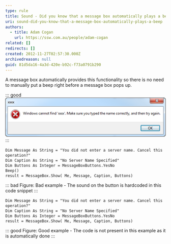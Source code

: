 ```yaml
---
type: rule
title: Sound - Did you know that a message box automatically plays a beep?
uri: sound-did-you-know-that-a-message-box-automatically-plays-a-beep
authors: 
  - title: Adam Cogan
    url: https://ssw.com.au/people/adam-cogan
related: []
redirects: []
created: 2012-11-27T02:57:30.000Z
archivedreason: null
guid: 81d5da16-4a3d-420e-b92c-f73a0791b290
---
```


A message box automatically provides this functionality so there is no need to manually put a beep right before a message box pops up.

<!--endintro-->

::: good  
![Figure: Good example - Windows message boxes plays a sound... which cannot be captured in screenshot form.](../../assets/Win7SoundError.png)  
:::

```vbnet
Dim Message As String = "You did not enter a server name. Cancel this operation?"
Dim Caption As String = "No Server Name Specified"
Dim Buttons As Integer = MessageBoxButtons.YesNo
Beep()
result = MessageBox.Show( Me, Message, Caption, Buttons)
```

::: bad
Figure: Bad example - The sound on the button is hardcoded in this code snippet
:::

```vbnet
Dim Message As String = "You did not enter a server name. Cancel this operation?"
Dim Caption As String = "No Server Name Specified"
Dim Buttons As Integer = MessageBoxButtons.YesNo
result = MessageBox.Show( Me, Message, Caption, Buttons)
```

::: good
Figure: Good example - The code is not present in this example as it is automatically done
:::
